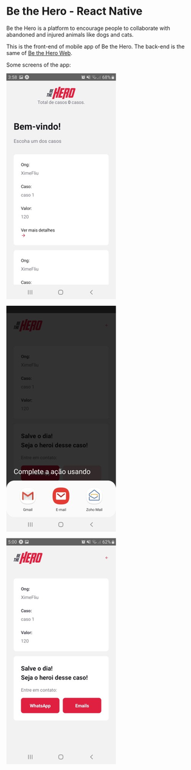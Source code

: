 # Be the Hero - React Native
Be the Hero is a platform to encourage people to collaborate with abandoned and injured animals like dogs and cats.

This is the front-end of mobile app of Be the Hero. The back-end is the same of [ Be the Hero Web](https://github.com/FlechitUp/be-the-hero).

Some screens of the app:

![Img-1](https://github.com/FlechitUp/be-the-hero-app/blob/master/screens/1.jpg)

![Img-2](https://github.com/FlechitUp/be-the-hero-app/blob/master/screens/2.jpg)

![Img-3](https://github.com/FlechitUp/be-the-hero-app/blob/master/screens/3.jpg)

